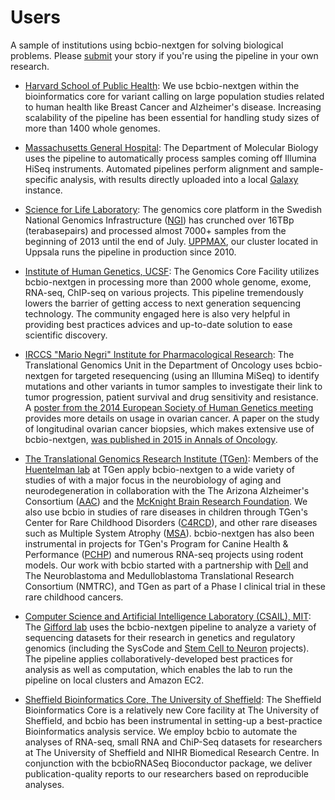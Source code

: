 # Users
A sample of institutions using bcbio-nextgen for solving biological problems. Please [submit](https://github.com/bcbio/bcbio-nextgen/blob/master/docs/contents/users.md) your story if you're using the pipeline in your own research.

* [Harvard School of Public Health](https://bioinformatics.sph.harvard.edu/): We use bcbio-nextgen within the bioinformatics core for variant calling on large population studies related to human health like Breast Cancer and Alzheimer's disease. Increasing scalability of the pipeline has been essential for handling study sizes of more than 1400 whole genomes.

* [Massachusetts General Hospital](https://molbio.mgh.harvard.edu/): The Department of Molecular Biology uses the pipeline to automatically process samples coming off Illumina HiSeq instruments. Automated pipelines perform alignment and sample-specific analysis, with results directly uploaded into a local [Galaxy](https://galaxyproject.org/) instance.

* [Science for Life Laboratory](https://www.scilifelab.se/): The genomics core platform in the Swedish National Genomics Infrastructure ([NGI](https://www.scilifelab.se/platforms/ngi/)) has crunched over 16TBp (terabasepairs) and processed almost 7000+ samples from the beginning of 2013 until the end of July. [UPPMAX](https://www.uppmax.uu.se/projects-and-collaborations/compute-and-storage/), our cluster located in Uppsala runs the pipeline in production since 2010.

* [Institute of Human Genetics, UCSF](https://humangenetics.ucsf.edu/): The Genomics Core Facility utilizes bcbio-nextgen in processing more than 2000 whole genome, exome, RNA-seq, ChIP-seq on various projects. This pipeline tremendously lowers the barrier of getting access to next generation sequencing technology. The community engaged here is also very helpful in providing best practices advices and up-to-date solution to ease scientific discovery.

* [IRCCS "Mario Negri" Institute for Pharmacological Research](https://www.marionegri.it/): The Translational Genomics Unit in the Department of Oncology uses bcbio-nextgen for targeted resequencing (using an Illumina MiSeq) to identify mutations and other variants in tumor samples to investigate their link to tumor progression, patient survival and drug sensitivity and resistance. A [poster from the 2014 European Society of Human Genetics meeting](https://github.com/chapmanb/bcbb/blob/master/posters/beltrame_ESHG_poster_05_2014.reduced.pdf) provides more details on usage in ovarian cancer. A paper on the study of longitudinal ovarian cancer biopsies, which makes extensive use of bcbio-nextgen, [was published in 2015 in Annals of Oncology](https://doi.org/10.1093/annonc/mdv164).

* [The Translational Genomics Research Institute (TGen)](https://www.tgen.org/): Members of the [Huentelman lab](https://www.tgen.org/faculty-profiles/matt-huentelman/) at TGen apply bcbio-nextgen to a wide variety of studies of with a major focus in the neurobiology of aging and neurodegeneration in collaboration with the The Arizona Alzheimer's Consortium ([AAC](http://azalz.org)) and the [McKnight Brain Research Foundation](https://mcknightbrain.org/). We also use bcbio in studies of rare diseases in children through TGen's Center for Rare Childhood Disorders ([C4RCD](https://www.tgen.org/patients/center-for-rare-childhood-disorders/)), and other rare diseases such as Multiple System Atrophy ([MSA](https://www.tgen.org/research-forms/neurological-disorders/multiple-system-atrophy/)). bcbio-nextgen has also been instrumental in projects for TGen's Program for Canine Health & Performance ([PCHP](https://www.tgen.org/patients/canine/)) and numerous RNA-seq projects using rodent models. Our work with bcbio started with a partnership with [Dell](https://www.dell.com) and The Neuroblastoma and Medulloblastoma Translational Research Consortium (NMTRC), and TGen as part of a Phase I clinical trial in these rare childhood cancers.

* [Computer Science and Artificial Intelligence Laboratory (CSAIL), MIT](https://www.csail.mit.edu/): The [Gifford lab](https://cgs.csail.mit.edu/) uses the bcbio-nextgen pipeline to analyze a variety of sequencing datasets for their research in genetics and regulatory genomics (including the SysCode and [Stem Cell to Neuron](http://stemcell.mit.edu/) projects). The pipeline applies collaboratively-developed best practices for analysis as well as computation, which enables the lab to run the pipeline on local clusters and Amazon EC2.

* [Sheffield Bioinformatics Core, The University of Sheffield](https://sbc.shef.ac.uk/): The Sheffield Bioinformatics Core is a relatively new Core facility at The University of Sheffield, and bcbio has been instrumental in setting-up a best-practice Bioinformatics analysis service. We employ bcbio to automate the analyses of RNA-seq, small RNA and ChiP-Seq datasets for researchers at The University of Sheffield and NIHR Biomedical Research Centre. In conjunction with the bcbioRNASeq Bioconductor package, we deliver publication-quality reports to our researchers based on reproducible analyses.
